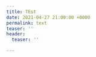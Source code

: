```yaml
---
title: TEst
date: 2021-04-27 21:00:00 +0000
permalink: text
teaser: ''
header:
  teaser: ''

---
```

<div id="my-store-60310188"></div>
<div>
<script data-cfasync="false" type="text/javascript" src="https://app.ecwid.com/script.js?60310188&data_platform=code&data_date=2021-05-04" charset="utf-8"></script><script type="text/javascript"> xProductBrowser("categoriesPerRow=3","views=grid(20,3) list(60) table(60)","categoryView=grid","searchView=list","id=my-store-60310188");</script>
</div>